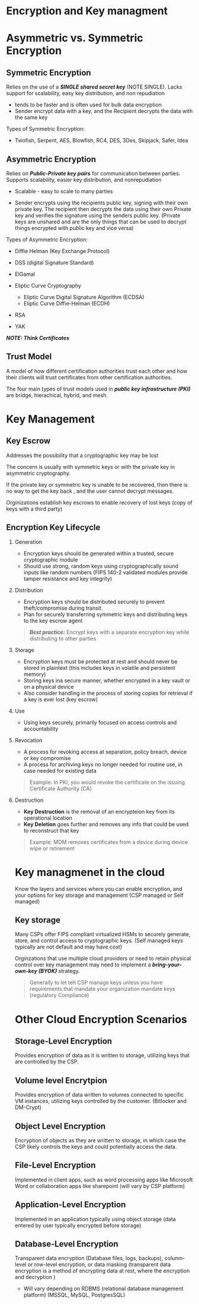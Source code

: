 # Encryption and Key managment

# Asymmetric vs. Symmetric Encryption

## Symmetric Encryption

Relies on the use of a ***SINGLE shared secret key*** (NOTE SINGLE). Lacks support for scalability, easy key distribution, and non repudiation

- tends to be faster and is often used for bulk data encryption
- Sender encrypt data with a key, and the Recipient decrypts the data with the same key

Types of Symmetric Encryption:

- Twofish, Serpent, AES, Blowfish, RC4, DES, 3Des, Skipjack, Safer, Idea

## Asymmetric Encryption

Relies on ***Public-Private key pairs*** for communication between parties. Supports scalability, easier key distribution, and nonrepudiation

- Scalable - easy to scale to many parties

- Sender encrypts using the recipients public key, signing with their own private key. The recipient then decrypts the data using their own Private key and verifies the signature using the senders public key. (Private keys are unshared and are the only things that can be used to decrypt things encrypted with public key and vice versa)

Types of Asymmetric Encryption: 

- Diffie Helman (Key Exchange Protocol)
- DSS (digital Signature Standard)
- ElGamal
- Eliptic Curve Cryptography
    - Eliptic Curve Digital Signature Algorithm (ECDSA)
    - Eliptic Curve Diffie-Helman (ECDH)

- RSA
- YAK

***NOTE: Think Certificates***

## Trust Model

A model of how different certification authorities trust each other and how their clients will trust certificates from other certification authorities.

The four main types of trust models used in ***public key infrastructure (PKI)*** are bridge, hierachical, hybrid, and mesh. 

# Key Management

## Key Escrow

Addresses the possibility that a cryptographic key may be lost

The concern is usually with symmetric keys or with the private key in asymmetric cryptography. 

If the private key or symmetric key is unable to be recovered, then there is no way to get the key back , and the user cannot decrypt messages. 

Orginizations establish key escrows to enable recovery of lost keys (copy of keys with a third party)

## Encryption Key Lifecycle

1. Generation
    - Encryption keys should be generated within a trusted, secure cryptographic module
    - Should use strong, random keys using cryptographically sound inputs like random numbers (FIPS 140-2 validated modules provide tamper resistance and key integrity)

2. Distribution
    - Encryption keys should be distributed securely to prevent theft/compromise during transit. 
    - Plan for securely transferring symmetric keys and distributing keys to the key escrow agent
    > ***Best practice:*** Encrypt keys with a separate encryption key while distributing to other parties

3. Storage
    - Encryption keys must be protected at rest and should never be stored in plaintext (this includes keys in volatile and persistent memory)
    - Storing keys ina secure manner, whether encrypted in a key vault or on a physical device
    - Also consider handling in the process of storing copies for retrieval if a key is ever lost (key escrow)

4. Use
    - Using keys securely, primarily focused on access controls and accountability

5. Revocation
    - A process for revoking access at separation, policy breach, device or key compromise
    - A process for archiving keys no longer needed for routine use, in case needed for existing data
    > Example: In PKI, you would revoke the certificate on the issuing Certificate Authority (CA)

6. Destruction
    - **Key Destruction** is the removal of an encrypteion key from its operational location
    - **Key Deletion** goes further and removes any info that could be used to reconstruct that key
    > Example: MDM removes certificates from a device during device wipe or retirement

    # Key managmenet in the cloud

    Know the layers and services where you can enable encryption, and your options for key storage and management (CSP managed or Self managed)

    ## Key storage

    Many CSPs offer FIPS compliant virtualized HSMs to securely generate, store, and control access to cryptographic keys.  (Self managed keys typically are not default and may have cost)

    Orginzations that use multiple cloud providers or need to retain physical control over key management may need to implement a ***bring-your-own-key (BYOK)*** strategy. 

    > Generally to let teh CSP manage keys unless you have requirements that mandate your organization mandate keys (regulatory Compliance)

    # Other Cloud Encryption Scenarios

    ## Storage-Level Encryption

    Provides encryption of data as it is written to storage, utilizing keys that are controlled by the CSP. 

    ## Volume level Encrytpion

    Provides encryption of data written to volumes connected to specific VM instances, utilizing keys controlled by the customer. (Bitlocker and DM-Crypt)

    ## Object Level Encryption

    Encryption of objects as they are written to storage, in which case the CSP likely controls the keys and could potentially access the data. 

    ## File-Level Encryption

    Implemented in client apps, such as word processing apps like Microsoft Word or collaboration apps like sharepoint (will vary by CSP platform)

    ## Application-Level Encryption

    Implemented in an application typically using object storage (data entered by user typically encrypted before storage)

    ## Database-Level Encryption

    Transparent data encryption (Database files, logs, backups), column-level or row-level encryption, or data masking
    (transparent data encryption is a method of encrypting data at rest, where the encryption and decryption )

    - Will vary depending on RDBMS (relational database management platform) (MSSQL, MySQL, PostgresSQL)